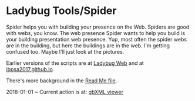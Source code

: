 
# Ladybug Tools/Spider

Spider helps you with building your presence on the Web. Spiders are good with webs, you know. The web presence Spider wants to help you build is your building presentation web presence. Yup, most often the spider webs are in the building, but here the buildings are in the web. I'm getting confused too. Maybe I'll just look at the pictures.

Earlier versions of the scripts are at [Ladybug Web]( http://www.ladybug.tools/ladybug-web/ ) and at [ibpsa2017.github.io]( https://ibpsa2017.github.io/ ).

There's more background in the [Read Me file]( file:///d%3A/Dropbox/Public/git-repos/ladybug-tools.github.io/spider/index.html#README.md).

2018-01-01 ~ Current action is at: [gbXML viewer]( http://www.ladybug.tools/spider/gbxml-viewer/ )



<!--
2017-10-28 ~ Got sidetracked for a while:

## Full Screen build release: [Build Well]( http://ladybug-tools.github.io/spider/build-well/index.html )

## Full Screen dev release: [Build Well]( http://ladybug-tools.github.io/spider/build-well/dev/index.html )

2017-08-25 ~ This site is still in its infancy. Much will be added, but for the moment our priorities are concentrated on a very hot topic:

## [Burning mAnalemma 2017]( http://www.ladybug.tools/spider/burning-manalemma-2017/ )
-->